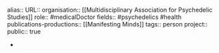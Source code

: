 alias::
URL::
organisation:: [[Multidisciplinary Association for Psychedelic Studies]] 
role:: #medicalDoctor 
fields:: #psychedelics #health  
publications-productions:: [[Manifesting Minds]] 
tags:: person
project::
public:: true

-